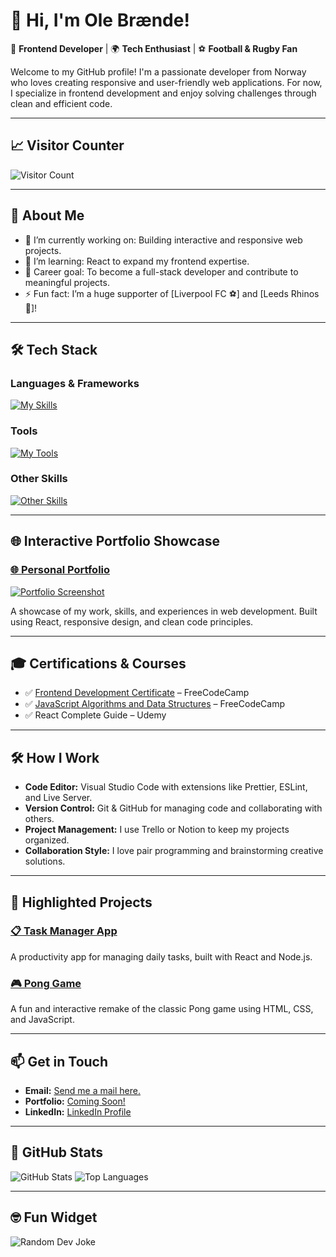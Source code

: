 # 👋 Hi, I'm Ole Brænde!

🎨 **Frontend Developer** | 🌍 **Tech Enthusiast** | ⚽ **Football & Rugby Fan**

Welcome to my GitHub profile! I'm a passionate developer from Norway who loves creating responsive and user-friendly web applications. For now, I specialize in frontend development and enjoy solving challenges through clean and efficient code.

---

## 📈 **Visitor Counter**

![Visitor Count](https://komarev.com/ghpvc/?username=Olebraende&color=brightgreen)

---

## 🚀 **About Me**

- 🔭 I’m currently working on: Building interactive and responsive web projects.
- 🌱 I’m learning: React to expand my frontend expertise.
- 💼 Career goal: To become a full-stack developer and contribute to meaningful projects.
- ⚡ Fun fact: I’m a huge supporter of [Liverpool FC ⚽] and [Leeds Rhinos 🏉]!

---

## 🛠️ **Tech Stack**

### **Languages & Frameworks**
[![My Skills](https://skillicons.dev/icons?i=html,css,js,react,nodejs)](https://skillicons.dev)

### **Tools**
[![My Tools](https://skillicons.dev/icons?i=git,github,figma,vscode)](https://skillicons.dev)

### **Other Skills**
[![Other Skills](https://skillicons.dev/icons?i=responsive,api)](https://skillicons.dev)

---

## 🌐 **Interactive Portfolio Showcase**

### [🌐 Personal Portfolio](https://your-portfolio-link.com)
[![Portfolio Screenshot](https://via.placeholder.com/800x400.png?text=Portfolio+Preview)](https://your-portfolio-link.com)

A showcase of my work, skills, and experiences in web development. Built using React, responsive design, and clean code principles.

---

## 🎓 **Certifications & Courses**

- ✅ [Frontend Development Certificate](https://www.freecodecamp.org/) – FreeCodeCamp
- ✅ [JavaScript Algorithms and Data Structures](https://www.freecodecamp.org/) – FreeCodeCamp
- ✅ React Complete Guide – Udemy

---

## 🛠️ **How I Work**

- **Code Editor:** Visual Studio Code with extensions like Prettier, ESLint, and Live Server.
- **Version Control:** Git & GitHub for managing code and collaborating with others.
- **Project Management:** I use Trello or Notion to keep my projects organized.
- **Collaboration Style:** I love pair programming and brainstorming creative solutions.

---

## 📂 **Highlighted Projects**

### [📋 Task Manager App](https://github.com/Olebraende/task-manager)
A productivity app for managing daily tasks, built with React and Node.js.

### [🎮 Pong Game](https://github.com/Olebraende/Pong-Game)
A fun and interactive remake of the classic Pong game using HTML, CSS, and JavaScript.

---

## 📫 **Get in Touch**

- **Email:** [Send me a mail here.](mailto:olembrande.work@gmail.com)  
- **Portfolio:** [Coming Soon!](https://your-portfolio-link.com)  
- **LinkedIn:** [LinkedIn Profile](https://www.linkedin.com/in/olebrande/)

---

## 🌟 **GitHub Stats**

![GitHub Stats](https://github-readme-stats.vercel.app/api?username=Olebraende&show_icons=true&theme=radical)
![Top Languages](https://github-readme-stats.vercel.app/api/top-langs/?username=Olebraende&layout=compact&theme=radical)

---

## 🤓 **Fun Widget**

![Random Dev Joke](https://readme-jokes.vercel.app/api)
